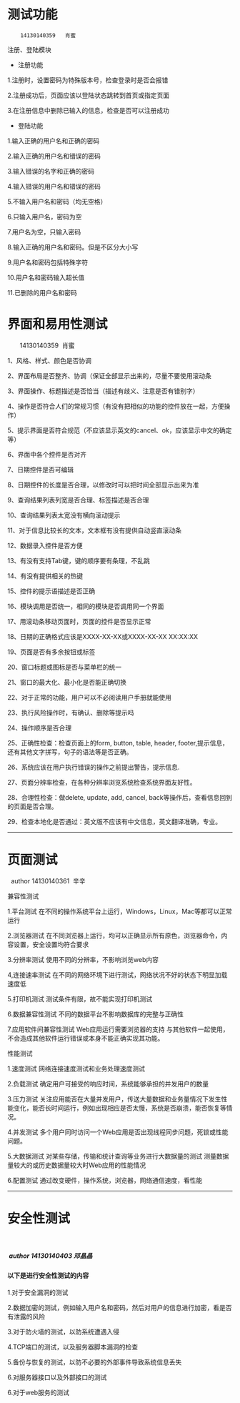 #  **测试功能**  
        14130140359   肖蜜
注册、登陆模块
*  注册功能

1.注册时，设置密码为特殊版本号，检查登录时是否会报错

2.注册成功后，页面应该以登陆状态跳转到首页或指定页面

3.在注册信息中删除已输入的信息，检查是否可以注册成功

*  登陆功能

1.输入正确的用户名和正确的密码

2.输入正确的用户名和错误的密码

3.输入错误的名字和正确的密码

4.输入错误的用户名和错误的密码

5.不输入用户名和密码（均无空格）

6.只输入用户名，密码为空

7.用户名为空，只输入密码

8.输入正确的用户名和密码。但是不区分大小写

9.用户名和密码包括特殊字符

10.用户名和密码输入超长值

11.已删除的用户名和密码

#  **界面和易用性测试**
        14130140359  肖蜜
        
1、风格、样式、颜色是否协调

2、界面布局是否整齐、协调（保证全部显示出来的，尽量不要使用滚动条

3、界面操作、标题描述是否恰当（描述有歧义、注意是否有错别字）

4、操作是否符合人们的常规习惯（有没有把相似的功能的控件放在一起，方便操作）

5、提示界面是否符合规范（不应该显示英文的cancel、ok，应该显示中文的确定等）

6、界面中各个控件是否对齐

7、日期控件是否可编辑

8、日期控件的长度是否合理，以修改时可以把时间全部显示出来为准

9、查询结果列表列宽是否合理、标签描述是否合理

10、查询结果列表太宽没有横向滚动提示

11、对于信息比较长的文本，文本框有没有提供自动竖直滚动条

12、数据录入控件是否方便

13、有没有支持Tab键，键的顺序要有条理，不乱跳

14、有没有提供相关的热键

15、控件的提示语描述是否正确

16、模块调用是否统一，相同的模块是否调用同一个界面

17、用滚动条移动页面时，页面的控件是否显示正常

18、日期的正确格式应该是XXXX-XX-XX或XXXX-XX-XX XX:XX:XX

19、页面是否有多余按钮或标签

20、窗口标题或图标是否与菜单栏的统一

21、窗口的最大化、最小化是否能正确切换

22、对于正常的功能，用户可以不必阅读用户手册就能使用

23、执行风险操作时，有确认、删除等提示吗

24、操作顺序是否合理

25、正确性检查：检查页面上的form, button, table, header, footer,提示信息，还有其他文字拼写，句子的语法等是否正确。

26、系统应该在用户执行错误的操作之前提出警告，提示信息.

27、页面分辨率检查，在各种分辨率浏览系统检查系统界面友好性。

28、合理性检查：做delete, update, add, cancel, back等操作后，查看信息回到的页面是否合理。

29、检查本地化是否通过：英文版不应该有中文信息，英文翻译准确，专业。

-------------

# **页面测试**
  author 14130140361  辛辛

兼容性测试

1.平台测试
 在不同的操作系统平台上运行，Windows，Linux，Mac等都可以正常运行
 
2.浏览器测试
在不同浏览器上运行，均可以正确显示所有原色，浏览器命令，内容设置，安全设置均符合要求

3.分辨率测试
使用不同的分辨率，不影响浏览web内容

4,连接速率测试
在不同的网络环境下进行测试，网络状况不好的状态下明显加载速度低

5.打印机测试
测试条件有限，故不能实现打印机测试

6.数据兼容性测试
不同的数据平台不影响数据库的完整与正确性

7.应用软件间兼容性测试
Web应用运行需要浏览器的支持
与其他软件一起使用，不会造成其他软件运行错误或本身不能正确实现其功能。

性能测试

1.速度测试
 网络连接速度测试和业务处理速度测试
 
2.负载测试
确定用户可接受的响应时间，系统能够承担的并发用户的数量

3.压力测试
关注应用能否在大量并发用户，传送大量数据和业务量情况下发生性能变化，能否长时间运行，例如出现相应是否太慢，系统是否崩溃，能否恢复等情况。

4.并发测试
多个用户同时访问一个Web应用是否出现线程同步问题，死锁或性能问题。

5.大数据测试
对某些存储，传输和统计查询等业务进行大数据量的测试
测量数据量较大的或历史数据量较大时Web应用的性能情况

6.配置测试
通过改变硬件，操作系统，浏览器，网络通信速度，看性能

 -------
 
# **安全性测试**
 
 #####  author  14130140403 邓晶晶
 
 ####  以下是进行安全性测试的内容
 
 1.对于安全漏洞的测试
 
 2.数据加密的测试，例如输入用户名和密码，然后对用户的信息进行加密，看是否有泄露的风险
 
 3.对于防火墙的测试，以防系统遭遇入侵
 
 4.TCP端口的测试，以及服务器脚本漏洞的检查
 
 5.备份与恢复的测试，以防不必要的外部事件导致系统信息丢失
 
 6.对服务器接口以及外部接口的测试
 
 6.对于web服务的测试
 


